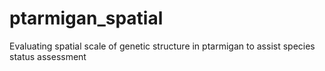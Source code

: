 # ptarmigan_spatial
Evaluating spatial scale of genetic structure in ptarmigan to assist species status assessment
